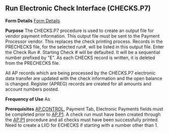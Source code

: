 ## Run Electronic Check Interface (CHECKS.P7)
<PageHeader />

**Form Details**
[Form Details](../CHECKS-P7-1/README.md)

**Purpose**
The CHECKS.P7 procedure is used to create an output file for vendor payment
information. This output file must be sent to the Payment Processor vendor.
This replaces the check printing process.
Records in the PRECHECKS file, for the selected run#, will be listed in this
output file.
Enter the Check Run #.
Starting Check # will be defaulted. It will be a sequential number prefixed by
"E".
As each CHECKS record is written, it is deleted from the PRECHECKS file.

All AP records which are being processed by the CHECKS.P7 electronic data
transfer are updated with the check information and the open balance is
changed. Register (APREG) records are created for all amounts and account
numbers posted.

**Frequency of Use**
As

**Prerequisites**
[AP.CONTROL](../AP-CONTROL/README.md), Payment Tab, Electronic Payments fields must be
completed prior to [AP.P1](../AP-P1/README.md). A check run must have been created
through the [AP.P1](../AP-P1/README.md) procedure and all checks must have been
successfully printed. Need to create a LIID for ECHECKS if starting with a
number other than 1.

<badge text= "Version 8.10.57 " vertical="middle" />

<PageFooter />

